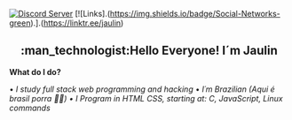 [![Discord Server](https://img.shields.io/badge/Discord-%23Server-7289DA?logo=Discord&style=for-the-badge)](https://discord.gg/5EEKBHp)
[![Links].(https://img.shields.io/badge/Social-Networks-green).].(https://linktr.ee/jaulin)
<h2 align="center">:man_technologist:Hello Everyone! I´m Jaulin </h2>
<b>What do I do?</b>


• <i>I study full stack web programming and hacking</i>
• <i>I´m Brazilian (Aqui é brasil porra 💚💛)
• <i> I Program in HTML CSS, starting at: C, JavaScript, Linux commands
&nbsp; &nbsp;
 

                              

